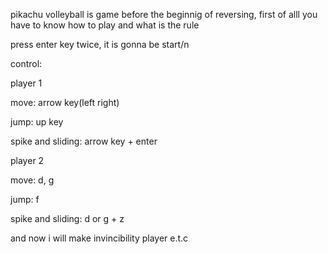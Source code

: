 pikachu volleyball is game
before the beginnig of reversing, first of alll you have to know how to play and what is the rule


press enter key twice, it is gonna be start/n

control:

player 1

move: arrow key(left right)

jump: up key

spike and sliding: arrow key + enter



player 2

move: d, g

jump: f

spike and sliding: d or g + z



and now i will make invincibility player e.t.c
